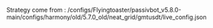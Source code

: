 Strategy come from : /configs/Flyingtoaster/passivbot_v5.8.0-main/configs/harmony/old/5.7.0_old/neat_grid/gmtusdt/live_config.json